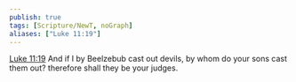 ```yaml
---
publish: true
tags: [Scripture/NewT, noGraph]
aliases: ["Luke 11:19"]
---
```

[Luke 11:19](https://churchofjesuschrist.org/study/scriptures/nt/luke/11?lang=eng&id=p19#p19) And if I by Beelzebub cast out devils, by whom do your sons cast them out? therefore shall they be your judges.
